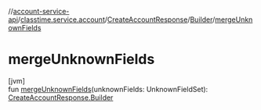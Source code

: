//[account-service-api](../../../../index.md)/[classtime.service.account](../../index.md)/[CreateAccountResponse](../index.md)/[Builder](index.md)/[mergeUnknownFields](merge-unknown-fields.md)

# mergeUnknownFields

[jvm]\
fun [mergeUnknownFields](merge-unknown-fields.md)(unknownFields: UnknownFieldSet): [CreateAccountResponse.Builder](index.md)
